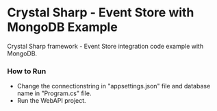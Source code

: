 # Crystal Sharp - Event Store with MongoDB Example
Crystal Sharp framework - Event Store integration code example with MongoDB.


### How to Run

* Change the connectionstring in "appsettings.json" file and database name in "Program.cs" file.
* Run the WebAPI project.
